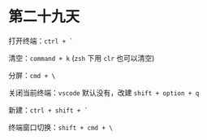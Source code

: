 # 第二十九天

打开终端：`` ctrl + ` ``

清空：`command + k` (`zsh` 下用 `clr` 也可以清空)

分屏：`cmd + \`

关闭当前终端：`vscode` 默认没有，改建 `shift + option + q`

新建：``ctrl + shift + ` ``

终端窗口切换：`shift + cmd + \`
